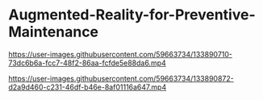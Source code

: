 # Augmented-Reality-for-Preventive-Maintenance





https://user-images.githubusercontent.com/59663734/133890710-73dc6b6a-fcc7-48f2-86aa-fcfde5e88da6.mp4



https://user-images.githubusercontent.com/59663734/133890872-d2a9d460-c231-46df-b46e-8af01116a647.mp4

